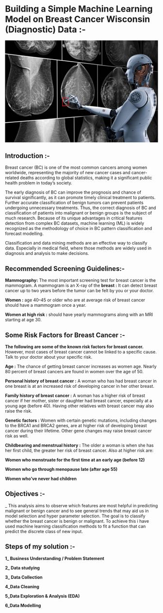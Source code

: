 # Building a Simple Machine Learning Model on Breast Cancer Wisconsin (Diagnostic) Data :- 
![](images/AI_Mammographie.jpg)

## Introduction :- 
Breast cancer (BC) is one of the most common cancers among women worldwide, representing the majority of new cancer cases and cancer-related deaths according to global statistics, making it a significant public health problem in today’s society.

The early diagnosis of BC can improve the prognosis and chance of survival significantly, as it can promote timely clinical treatment to patients. Further accurate classification of benign tumors can prevent patients undergoing unnecessary treatments. Thus, the correct diagnosis of BC and classification of patients into malignant or benign groups is the subject of much research. Because of its unique advantages in critical features detection from complex BC datasets, machine learning (ML) is widely recognized as the methodology of choice in BC pattern classification and forecast modelling.

Classification and data mining methods are an effective way to classify data. Especially in medical field, where those methods are widely used in diagnosis and analysis to make decisions.

## Recommended Screening Guidelines:-
**Mammography:** The most important screening test for breast cancer is the mammogram. A mammogram is an X-ray of the **breast :** It can detect breast cancer up to two years before the tumor can be felt by you or your doctor.

**Women :** age 40–45 or older who are at average risk of breast cancer should have a mammogram once a year.

**Women at high risk :** should have yearly mammograms along with an MRI starting at age 30.

## Some Risk Factors for Breast Cancer :- 
**The following are some of the known risk factors for breast cancer.** However, most cases of breast cancer cannot be linked to a specific cause. Talk to your doctor about your specific risk.

**Age :** The chance of getting breast cancer increases as women age. Nearly 80 percent of breast cancers are found in women over the age of 50.

**Personal history of breast cancer :** A woman who has had breast cancer in one breast is at an increased risk of developing cancer in her other breast.

**Family history of breast cancer :** A woman has a higher risk of breast cancer if her mother, sister or daughter had breast cancer, especially at a young age (before 40). Having other relatives with breast cancer may also raise the risk.

**Genetic factors :** Women with certain genetic mutations, including changes to the BRCA1 and BRCA2 genes, are at higher risk of developing breast cancer during their lifetime. Other gene changes may raise breast cancer risk as well.

**Childbearing and menstrual history :** The older a woman is when she has her first child, the greater her risk of breast cancer. Also at higher risk are:

**Women who menstruate for the first time at an early age (before 12)**

**Women who go through menopause late (after age 55)**

**Women who’ve never had children**

## Objectives :- 
_ This analysis aims to observe which features are most helpful in predicting malignant or benign cancer and to see general trends that may aid us in model selection and hyper parameter selection. The goal is to classify whether the breast cancer is benign or malignant. To achieve this i have used machine learning classification methods to fit a function that can predict the discrete class of new input.

## Steps of my solution :- 

**1_ Business Understanding / Problem Statement**

**2_ Data studying**

**3_ Data Collection** 

**4_Data Cleaning**

**5_Data Exploration & Analysis (EDA)**

**6_Data Modelling**
